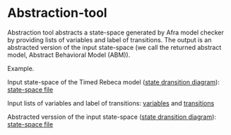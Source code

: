 # Abstraction-tool

Abstraction tool abstracts a state-space generated by Afra model checker by providing lists of variables and label of transitions.
The output is an abstracted version of the input state-space (we call the returned abstract model, Abstract Behavioral Model (ABM)).

Example.

Input state-space of the Timed Rebeca model (<a href="https://github.com/fereidoun-moradi/Abstraction-tool/blob/main/RV-Example.jpg">state dransition diagram</a>): <a href="https://github.com/fereidoun-moradi/Abstraction-tool/blob/main/RV-Example.statespace">state-space file </a>

Input lists of variables and label of transitions:  <a href="https://github.com/fereidoun-moradi/Abstraction-tool/blob/main/inputVar.txt">variables</a> and <a href="https://github.com/fereidoun-moradi/Abstraction-tool/blob/main/inputQmsg.txt">transitions</a>

Abstracted verssion of the input state-space (<a href="https://github.com/fereidoun-moradi/Abstraction-tool/blob/main/miniModel.jpg">state dransition diagram</a>): <a href="https://github.com/fereidoun-moradi/Abstraction-tool/blob/main/miniModel.statespace">state-space file </a>  


